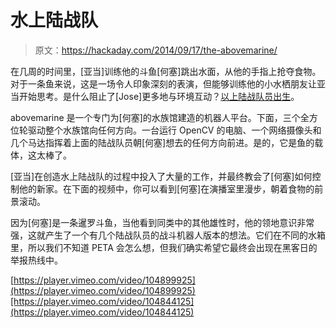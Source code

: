 # 水上陆战队

> 原文：<https://hackaday.com/2014/09/17/the-abovemarine/>

在几周的时间里，[亚当]训练他的斗鱼[何塞]跳出水面，从他的手指上抢夺食物。对于一条鱼来说，这是一场令人印象深刻的表演，但能够训练他的小水栖朋友让亚当开始思考。是什么阻止了[Jose]更多地与环境互动？[以上陆战队员出生](http://www.ben-dror.com/the-abovemarine/)。

abovemarine 是一个专门为[何塞]的水族馆建造的机器人平台。下面，三个全方位轮驱动整个水族馆向任何方向。一台运行 OpenCV 的电脑、一个网络摄像头和几个马达指挥着上面的陆战队员朝[何塞]想去的任何方向前进。是的，它是鱼的载体，这太棒了。

[亚当]在创造水上陆战队的过程中投入了大量的工作，并最终教会了[何塞]如何控制他的新家。在下面的视频中，你可以看到[何塞]在演播室里漫步，朝着食物的前景滚动。

因为[何塞]是一条暹罗斗鱼，当他看到同类中的其他雄性时，他的领地意识非常强，这就产生了一个有几个陆战队员的战斗机器人版本的想法。它们在不同的水箱里，所以我们不知道 PETA 会怎么想，但我们确实希望它最终会出现在黑客日的举报热线中。

[https://player.vimeo.com/video/104899925](https://player.vimeo.com/video/104899925)[https://player.vimeo.com/video/104844125](https://player.vimeo.com/video/104844125)